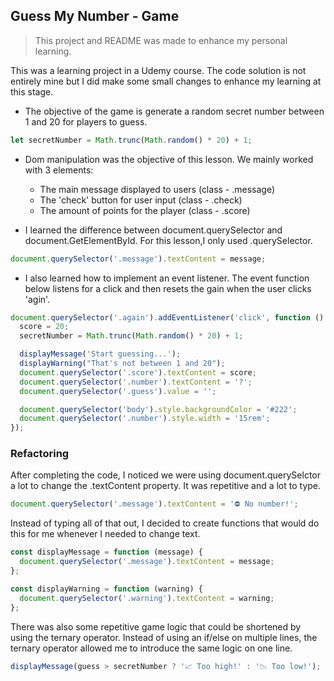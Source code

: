 ## Guess My Number - Game

> This project and README was made to enhance my personal learning.

This was a learning project in a Udemy course. The code solution is not entirely mine but I did make some small changes to enhance my learning at this stage.

- The objective of the game is generate a random secret number between 1 and 20 for players to guess.

```javascript
let secretNumber = Math.trunc(Math.random() * 20) + 1;
```

- Dom manipulation was the objective of this lesson. We mainly worked with 3 elements:

  - The main message displayed to users (class - .message)
  - The 'check' button for user input (class - .check)
  - The amount of points for the player (class - .score)

- I learned the difference between document.querySelector and document.GetElementById. For this lesson,I only used .querySelector.

```javascript
document.querySelector('.message').textContent = message;
```

- I also learned how to implement an event listener. The event function below listens for a click and then resets the gain when the user clicks 'agin'.

```javascript
document.querySelector('.again').addEventListener('click', function () {
  score = 20;
  secretNumber = Math.trunc(Math.random() * 20) + 1;

  displayMessage('Start guessing...');
  displayWarning("That's not between 1 and 20");
  document.querySelector('.score').textContent = score;
  document.querySelector('.number').textContent = '?';
  document.querySelector('.guess').value = '';

  document.querySelector('body').style.backgroundColor = '#222';
  document.querySelector('.number').style.width = '15rem';
});
```

### Refactoring

After completing the code, I noticed we were using document.querySelctor a lot to change the .textContent property. It was repetitive and a lot to type.

```javascript
document.querySelector('.message').textContent = '⛔️ No number!';
```

Instead of typing all of that out, I decided to create functions that would do this for me whenever I needed to change text.

```javascript
const displayMessage = function (message) {
  document.querySelector('.message').textContent = message;
};

const displayWarning = function (warning) {
  document.querySelector('.warning').textContent = warning;
};
```

There was also some repetitive game logic that could be shortened by using the ternary operator. Instead of using an if/else on multiple lines, the ternary operator allowed me to introduce the same logic on one line.

```javascript
displayMessage(guess > secretNumber ? '📈 Too high!' : '📉 Too low!');
```
